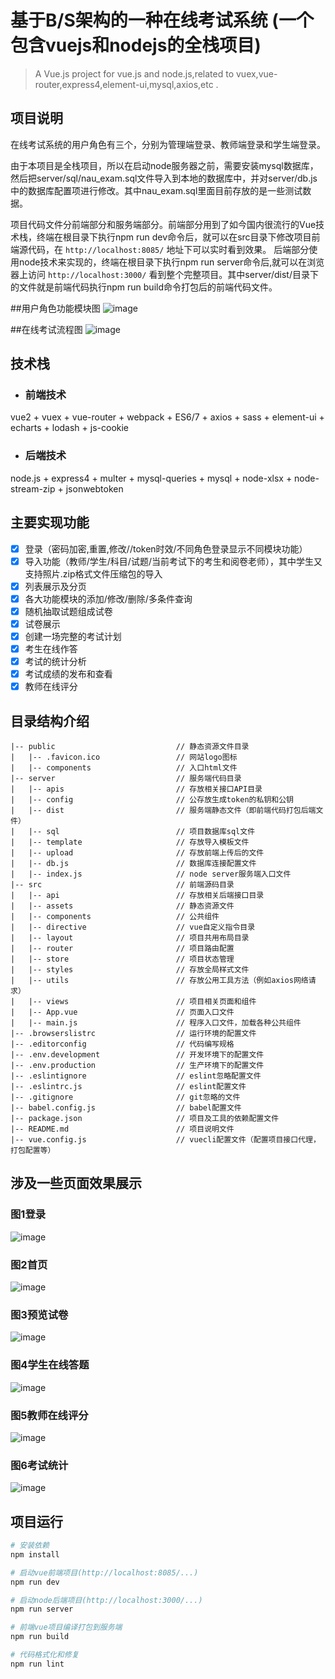 # 基于B/S架构的一种在线考试系统 (一个包含vuejs和nodejs的全栈项目)

> A Vue.js project for vue.js and node.js,related to vuex,vue-router,express4,element-ui,mysql,axios,etc .

## 项目说明

在线考试系统的用户角色有三个，分别为管理端登录、教师端登录和学生端登录。

由于本项目是全栈项目，所以在启动node服务器之前，需要安装mysql数据库，然后把server/sql/nau_exam.sql文件导入到本地的数据库中，并对server/db.js中的数据库配置项进行修改。其中nau_exam.sql里面目前存放的是一些测试数据。

项目代码文件分前端部分和服务端部分。前端部分用到了如今国内很流行的Vue技术栈，终端在根目录下执行npm run dev命令后，就可以在src目录下修改项目前端源代码，在 ```http://localhost:8085/``` 地址下可以实时看到效果。
后端部分使用node技术来实现的，终端在根目录下执行npm run server命令后,就可以在浏览器上访问 ```http://localhost:3000/``` 看到整个完整项目。其中server/dist/目录下的文件就是前端代码执行npm run build命令打包后的前端代码文件。

##用户角色功能模块图
![image](src/assets/images/project/角色功能模块图.png)

##在线考试流程图
![image](src/assets/images/project/在线考试流程图.png)

## 技术栈
* ### 前端技术
vue2 + vuex + vue-router + webpack + ES6/7 + axios + sass + element-ui + echarts + lodash + js-cookie
* ### 后端技术
node.js + express4 + multer + mysql-queries + mysql + node-xlsx + node-stream-zip + jsonwebtoken

## 主要实现功能
- [x] 登录（密码加密,重置,修改//token时效/不同角色登录显示不同模块功能）
- [x] 导入功能（教师/学生/科目/试题/当前考试下的考生和阅卷老师），其中学生又支持照片.zip格式文件压缩包的导入
- [x] 列表展示及分页
- [x] 各大功能模块的添加/修改/删除/多条件查询
- [x] 随机抽取试题组成试卷
- [x] 试卷展示
- [x] 创建一场完整的考试计划
- [x] 考生在线作答
- [x] 考试的统计分析
- [x] 考试成绩的发布和查看
- [x] 教师在线评分

## 目录结构介绍 ##
    |-- public                           // 静态资源文件目录
    |   |-- .favicon.ico                 // 网站logo图标
    |   |-- components                   // 入口html文件
	|-- server                           // 服务端代码目录
	|   |-- apis                         // 存放相关接口API目录
	|   |-- config                       // 公存放生成token的私钥和公钥
	|   |-- dist                         // 服务端静态文件（即前端代码打包后端文件）
	|   |-- sql                          // 项目数据库sql文件
	|   |-- template                     // 存放导入模板文件
	|   |-- upload                       // 存放前端上传后的文件
	|   |-- db.js                        // 数据库连接配置文件
	|   |-- index.js                     // node server服务端入口文件
    |-- src                              // 前端源码目录
    |   |-- api                          // 存放相关后端接口目录
    |   |-- assets                       // 静态资源文件
    |   |-- components                   // 公共组件
    |   |-- directive                    // vue自定义指令目录
    |   |-- layout                       // 项目共用布局目录
    |   |-- router                       // 项目路由配置
    |   |-- store                        // 项目状态管理
    |   |-- styles                       // 存放全局样式文件
    |   |-- utils                        // 存放公用工具方法（例如axios网络请求）
    |   |-- views                        // 项目相关页面和组件
    |   |-- App.vue                      // 页面入口文件
    |   |-- main.js                      // 程序入口文件，加载各种公共组件
	|-- .browserslistrc                  // 运行环境的配置文件
	|-- .editorconfig                    // 代码编写规格
	|-- .env.development                 // 开发环境下的配置文件
	|-- .env.production                  // 生产环境下的配置文件
	|-- .eslintignore                    // eslint忽略配置文件
	|-- .eslintrc.js                     // eslint配置文件
	|-- .gitignore                       // git忽略的文件
	|-- babel.config.js                  // babel配置文件
	|-- package.json                     // 项目及工具的依赖配置文件
	|-- README.md                        // 项目说明文件
    |-- vue.config.js                    // vuecli配置文件（配置项目接口代理，打包配置等）
## 涉及一些页面效果展示

### 图1登录
![image](src/assets/images/project/登录页.png)

### 图2首页
![image](src/assets/images/project/首页.png)

### 图3预览试卷
![image](src/assets/images/project/预览试卷.png)

### 图4学生在线答题
![image](src/assets/images/project/在线答题.png)

### 图5教师在线评分
![image](src/assets/images/project/在线阅卷.png)

### 图6考试统计
![image](src/assets/images/project/考试统计.png)


## 项目运行

``` bash
# 安装依赖
npm install   

# 启动vue前端项目(http://localhost:8085/...)
npm run dev

# 启动node后端项目(http://localhost:3000/...)
npm run server

# 前端vue项目编译打包到服务端
npm run build

# 代码格式化和修复
npm run lint

